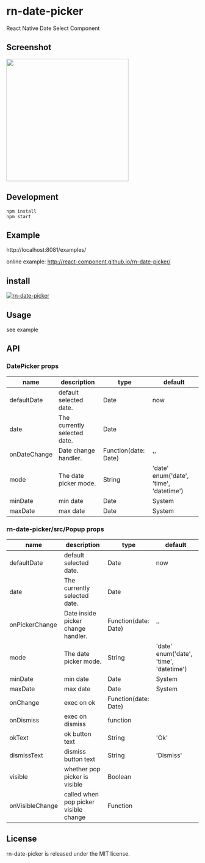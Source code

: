 # rn-date-picker

React Native Date Select Component

## Screenshot

<img src="https://cloud.githubusercontent.com/assets/50817/12666289/41c33d5e-c67a-11e5-9d32-c7a92c693b5d.png" width="320"/>

## Development

```
npm install
npm start
```

## Example

http://localhost:8081/examples/

online example: http://react-component.github.io/rn-date-picker/

## install

[![rn-date-picker](https://nodei.co/npm/rn-date-picker.png)](https://npmjs.org/package/rn-date-picker)

## Usage
see example

## API

### DatePicker props

| name     | description    | type     | default      |
|----------|----------------|----------|--------------|
|defaultDate | default selected date. | Date | now |
|date | The currently selected date. | Date |  |
|onDateChange | Date change handler. | Function(date: Date) | '' |
|mode | The date picker mode. | String | 'date' enum('date', 'time', 'datetime') |
|minDate | min date | Date | System |
|maxDate | max date | Date | System |

### rn-date-picker/src/Popup props

| name     | description    | type     | default      |
|----------|----------------|----------|--------------|
|defaultDate | default selected date. | Date | now |
|date | The currently selected date. | Date |  |
|onPickerChange | Date inside picker change handler. | Function(date: Date) | '' |
|mode | The date picker mode. | String | 'date' enum('date', 'time', 'datetime') |
|minDate | min date | Date | System |
|maxDate | max date | Date | System |
|onChange | exec on ok | Function(date: Date) |  |
|onDismiss | exec on dismiss | function |  |
|okText | ok button text | String | 'Ok' |
|dismissText | dismiss button text | String | 'Dismiss' |
|visible | whether pop picker is visible | Boolean | |
|onVisibleChange | called when pop picker visible change | Function | |


## License

rn-date-picker is released under the MIT license.